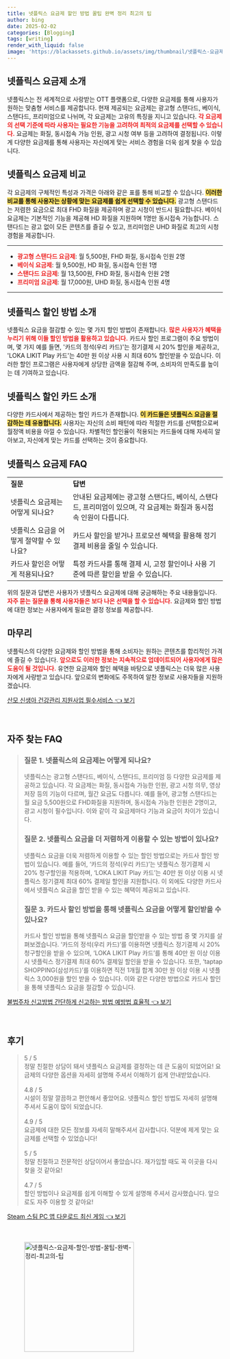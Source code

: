 ```yaml
---
title: 넷플릭스 요금제 할인 방법 꿀팁 완벽 정리 최고의 팁
author: bing
date: 2025-02-02
categories: [Blogging]
tags: [writing]
render_with_liquid: false
image: 'https://blackassets.github.io/assets/img/thumbnail/넷플릭스-요금제-할인-방법-꿀팁-완벽-정리-최고의-팁.webp'
---
```



<h2 id='넷플릭스 요금제 소개'>넷플릭스 요금제 소개</h2>

<p>넷플릭스는 전 세계적으로 사랑받는 OTT 플랫폼으로, 다양한 요금제를 통해 사용자가 원하는 맞춤형 서비스를 제공합니다. 현재 제공되는 요금제는 광고형 스탠다드, 베이식, 스탠다드, 프리미엄으로 나뉘며, 각 요금제는 고유의 특징을 지니고 있습니다. <b><span style="color: #ee2323;">각 요금제의 선택 기준에 따라 사용자는 필요한 기능을 고려하여 최적의 요금제를 선택할 수 있습니다.</span></b> 요금제는 화질, 동시접속 가능 인원, 광고 시청 여부 등을 고려하여 결정됩니다. 이렇게 다양한 요금제를 통해 사용자는 자신에게 맞는 서비스 경험을 더욱 쉽게 찾을 수 있습니다.</p>

<h2 id='넷플릭스 요금제 비교'>넷플릭스 요금제 비교</h2>

<p>각 요금제의 구체적인 특성과 가격은 아래와 같은 표를 통해 비교할 수 있습니다. <b><span style="background-color: #ffe066;">이러한 비교를 통해 사용자는 상황에 맞는 요금제를 쉽게 선택할 수 있습니다.</span></b> 광고형 스탠다드는 저렴한 요금으로 최대 FHD 화질을 제공하며 광고 시청이 반드시 필요합니다. 베이식 요금제는 기본적인 기능을 제공해 HD 화질을 지원하며 1명만 동시접속 가능합니다. 스탠다드는 광고 없이 모든 콘텐츠를 즐길 수 있고, 프리미엄은 UHD 화질로 최고의 시청 경험을 제공합니다.</p>

<hr />

<ul>
    <li><b><span style="color: #ee2323;">광고형 스탠다드 요금제</span></b>: 월 5,500원, FHD 화질, 동시접속 인원 2명</li>
    <li><b><span style="color: #ee2323;">베이식 요금제</span></b>: 월 9,500원, HD 화질, 동시접속 인원 1명</li>
    <li><b><span style="color: #ee2323;">스탠다드 요금제</span></b>: 월 13,500원, FHD 화질, 동시접속 인원 2명</li>
    <li><b><span style="color: #ee2323;">프리미엄 요금제</span></b>: 월 17,000원, UHD 화질, 동시접속 인원 4명</li>
</ul>

<hr />

<h2 id='넷플릭스 할인 방법 소개'>넷플릭스 할인 방법 소개</h2>

<p>넷플릭스 요금을 절감할 수 있는 몇 가지 할인 방법이 존재합니다. <b><span style="color: #ee2323;">많은 사용자가 혜택을 누리기 위해 이들 할인 방법을 활용하고 있습니다.</span></b> 카드사 할인 프로그램이 주요 방법이며, 몇 가지 예를 들면, '카드의 정석(우리 카드)'는 정기결제 시 20% 할인을 제공하고, 'LOKA LIKIT Play 카드'는 40만 원 이상 사용 시 최대 60% 할인받을 수 있습니다. 이러한 할인 프로그램은 사용자에게 상당한 금액을 절감해 주며, 소비자의 만족도를 높이는 데 기여하고 있습니다.</p>

<h2 id='넷플릭스 할인 카드 소개'>넷플릭스 할인 카드 소개</h2>

<p>다양한 카드사에서 제공하는 할인 카드가 존재합니다. <b><span style="background-color: #ffe066;">이 카드들은 넷플릭스 요금을 절감하는 데 유용합니다.</span></b> 사용자는 자신의 소비 패턴에 따라 적절한 카드를 선택함으로써 월정액 비용을 아낄 수 있습니다. 차별적인 할인율이 적용되는 카드들에 대해 자세히 알아보고, 자신에게 맞는 카드를 선택하는 것이 중요합니다.</p>

<h2 id='넷플릭스 요금제 FAQ'>넷플릭스 요금제 FAQ</h2>

<table>
    <tr>
        <td><b>질문</b></td>
        <td><b>답변</b></td>
    </tr>
    <tr>
        <td>넷플릭스 요금제는 어떻게 되나요?</td>
        <td>안내된 요금제에는 광고형 스탠다드, 베이식, 스탠다드, 프리미엄이 있으며, 각 요금제는 화질과 동시접속 인원이 다릅니다.</td>
    </tr>
    <tr>
        <td>넷플릭스 요금을 어떻게 절약할 수 있나요?</td>
        <td>카드사 할인을 받거나 프로모션 혜택을 활용해 정기결제 비용을 줄일 수 있습니다.</td>
    </tr>
    <tr>
        <td>카드사 할인은 어떻게 적용되나요?</td>
        <td>특정 카드사를 통해 결제 시, 고정 할인이나 사용 기준에 따른 할인을 받을 수 있습니다.</td>
    </tr>
</table>

<p>위의 질문과 답변은 사용자가 넷플릭스 요금제에 대해 궁금해하는 주요 내용들입니다. <b><span style="color: #ee2323;">자주 묻는 질문을 통해 사용자들은 보다 나은 선택을 할 수 있습니다.</span></b> 요금제와 할인 방법에 대한 정보는 사용자에게 필요한 결정 정보를 제공합니다.</p>

<h2 id='마무리'>마무리</h2>

<p>넷플릭스의 다양한 요금제와 할인 방법을 통해 소비자는 원하는 콘텐츠를 합리적인 가격에 즐길 수 있습니다. <b><span style="color: #ee2323;">앞으로도 이러한 정보는 지속적으로 업데이트되어 사용자에게 많은 도움이 될 것입니다.</span></b> 유연한 요금제와 할인 혜택을 바탕으로 넷플릭스는 더욱 많은 사용자에게 사랑받고 있습니다. 앞으로의 변화에도 주목하여 알찬 정보로 사용자들을 지원하겠습니다.</p>


<p><a class="click-button" title="산모 신생아 건강관리 지원사업 필수서비스" href="https://blackassets.github.io/posts/%EC%82%B0%EB%AA%A8-%EC%8B%A0%EC%83%9D%EC%95%84-%EA%B1%B4%EA%B0%95%EA%B4%80%EB%A6%AC-%EC%A7%80%EC%9B%90%EC%82%AC%EC%97%85-%ED%95%84%EC%88%98%EC%84%9C%EB%B9%84%EC%8A%A4/" rel="dofollow">산모 신생아 건강관리 지원사업 필수서비스 👈 보기</a></p><br>
<h2 id='자주_찾는_FAQ'>자주 찾는 FAQ</h2>
<div itemscope="" itemtype="https://schema.org/FAQPage"> 
<blockquote> 
<div itemscope="" itemprop="mainEntity" itemtype="https://schema.org/Question"> 
<h3 itemprop="name">질문 1. 넷플릭스의 요금제는 어떻게 되나요?</h3> 
<div itemscope="" itemprop="acceptedAnswer" itemtype="https://schema.org/Answer"> 
<span itemprop="text"> 
<p>넷플릭스는 광고형 스탠다드, 베이식, 스탠다드, 프리미엄 등 다양한 요금제를 제공하고 있습니다. 각 요금제는 화질, 동시접속 가능한 인원, 광고 시청 의무, 영상 저장 등의 기능이 다르며, 월간 요금도 다릅니다. 예를 들어, 광고형 스탠다드는 월 요금 5,500원으로 FHD화질을 지원하며, 동시접속 가능한 인원은 2명이고, 광고 시청이 필수입니다. 이와 같이 각 요금제마다 기능과 요금이 차이가 있습니다.</p> 
</span> 
</div> 
</div> 

<div itemscope="" itemprop="mainEntity" itemtype="https://schema.org/Question"> 
<h3 itemprop="name">질문 2. 넷플릭스 요금을 더 저렴하게 이용할 수 있는 방법이 있나요?</h3> 
<div itemscope="" itemprop="acceptedAnswer" itemtype="https://schema.org/Answer"> 
<span itemprop="text"> 
<p>넷플릭스 요금을 더욱 저렴하게 이용할 수 있는 할인 방법으로는 카드사 할인 방법이 있습니다. 예를 들어, ‘카드의 정석(우리 카드)’는 넷플릭스 정기결제 시 20% 청구할인을 적용하며, ‘LOKA LIKIT Play 카드’는 40만 원 이상 이용 시 넷플릭스 정기결제 최대 60% 결제일 할인을 지원합니다. 이 외에도 다양한 카드사에서 넷플릭스 요금을 할인 받을 수 있는 혜택이 제공되고 있습니다.</p> 
</span> 
</div> 
</div> 

<div itemscope="" itemprop="mainEntity" itemtype="https://schema.org/Question"> 
<h3 itemprop="name">질문 3. 카드사 할인 방법을 통해 넷플릭스 요금을 어떻게 할인받을 수 있나요?</h3> 
<div itemscope="" itemprop="acceptedAnswer" itemtype="https://schema.org/Answer"> 
<span itemprop="text"> 
<p>카드사 할인 방법을 통해 넷플릭스 요금을 할인받을 수 있는 방법 중 몇 가지를 살펴보겠습니다. ‘카드의 정석(우리 카드)’를 이용하면 넷플릭스 정기결제 시 20% 청구할인을 받을 수 있으며, ‘LOKA LIKIT Play 카드’를 통해 40만 원 이상 이용 시 넷플릭스 정기결제 최대 60% 결제일 할인을 받을 수 있습니다. 또한, ‘taptap SHOPPING(삼성카드)’를 이용하면 직전 1개월 합계 30만 원 이상 이용 시 넷플릭스 3,000원을 할인 받을 수 있습니다. 이와 같은 다양한 방법으로 카드사 할인을 통해 넷플릭스 요금을 절감할 수 있습니다.</p> 
</span> 
</div> 
</div> 
</blockquote> 
</div>
<p><a class="click-button" title="불법주차 신고방법 간단하게 신고하는 방법 예방법 효율적" href="https://blackassets.github.io/posts/%EB%B6%88%EB%B2%95%EC%A3%BC%EC%B0%A8-%EC%8B%A0%EA%B3%A0%EB%B0%A9%EB%B2%95-%EA%B0%84%EB%8B%A8%ED%95%98%EA%B2%8C-%EC%8B%A0%EA%B3%A0%ED%95%98%EB%8A%94-%EB%B0%A9%EB%B2%95-%EC%98%88%EB%B0%A9%EB%B2%95-%ED%9A%A8%EC%9C%A8%EC%A0%81/" rel="dofollow">불법주차 신고방법 간단하게 신고하는 방법 예방법 효율적 👈 보기</a></p><br>
<h2 id='후기'>후기</h2>
<div itemscope itemtype="https://schema.org/Product">
  <blockquote>
  <div itemprop="review" itemscope itemtype="https://schema.org/Review">
      <div itemprop="reviewRating" itemscope itemtype="https://schema.org/Rating"> <span itemprop="ratingValue">5</span> / <span itemprop="bestRating">5</span> </div>
      <span itemprop="reviewBody">정말 친절한 상담이 돼서 넷플릭스 요금제를 결정하는 데 큰 도움이 되었어요! 요금제의 다양한 옵션을 자세히 설명해 주셔서 이해하기 쉽게 안내받았습니다.</span>
  </div>
  <br>
  <div itemprop="review" itemscope itemtype="https://schema.org/Review">
      <div itemprop="reviewRating" itemscope itemtype="https://schema.org/Rating"> <span itemprop="ratingValue">4.8</span> / <span itemprop="bestRating">5</span> </div>
      <span itemprop="reviewBody">시설이 정말 깔끔하고 편안해서 좋았어요. 넷플릭스 할인 방법도 자세히 설명해 주셔서 도움이 많이 되었습니다.</span>
  </div>
  <br>
  <div itemprop="review" itemscope itemtype="https://schema.org/Review">
      <div itemprop="reviewRating" itemscope itemtype="https://schema.org/Rating"> <span itemprop="ratingValue">4.9</span> / <span itemprop="bestRating">5</span> </div>
      <span itemprop="reviewBody">요금제에 대한 모든 정보를 자세히 말해주셔서 감사합니다. 덕분에 제게 맞는 요금제를 선택할 수 있었습니다!</span>
  </div>
  <br>
  <div itemprop="review" itemscope itemtype="https://schema.org/Review">
      <div itemprop="reviewRating" itemscope itemtype="https://schema.org/Rating"> <span itemprop="ratingValue">5</span> / <span itemprop="bestRating">5</span> </div>
      <span itemprop="reviewBody">정말 친절하고 전문적인 상담이어서 좋았습니다. 재가입할 때도 꼭 이곳을 다시 찾을 것 같아요!</span>
  </div>
  <br>
  <div itemprop="review" itemscope itemtype="https://schema.org/Review">
      <div itemprop="reviewRating" itemscope itemtype="https://schema.org/Rating"> <span itemprop="ratingValue">4.7</span> / <span itemprop="bestRating">5</span> </div>
      <span itemprop="reviewBody">할인 방법이나 요금제를 쉽게 이해할 수 있게 설명해 주셔서 감사했습니다. 앞으로도 자주 이용할 것 같아요!</span>
  </div>
  </blockquote>
</div>
<p><a class="click-button" title="Steam 스팀 PC 앱 다운로드 최신 게임" href="https://blackassets.github.io/posts/Steam-%EC%8A%A4%ED%8C%80-PC-%EC%95%B1-%EB%8B%A4%EC%9A%B4%EB%A1%9C%EB%93%9C-%EC%B5%9C%EC%8B%A0-%EA%B2%8C%EC%9E%84/" rel="dofollow">Steam 스팀 PC 앱 다운로드 최신 게임 👈 보기</a></p><br>
<figure class="image"><img src="https://blackassets.github.io/assets/img/thumbnail/넷플릭스-요금제-할인-방법-꿀팁-완벽-정리-최고의-팁.webp" alt="넷플릭스-요금제-할인-방법-꿀팁-완벽-정리-최고의-팁" width="256" height="256"></figure>